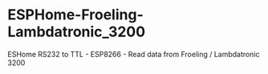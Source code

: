 # ESPHome-Froeling-Lambdatronic_3200
ESHome RS232 to TTL - ESP8266 - Read data from Froeling / Lambdatronic 3200
